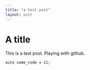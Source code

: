 ```yaml
---
title: "a test post"
layout: post
---
```


# A title #

This is a test post. Playing with github. 

```
auto some_code = 11;
```
